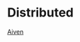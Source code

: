 # Distributed
<a href="https://console.aiven.io/signup?referral_code=gxq51vu88y6nkx5sh38k">Aiven</a>
